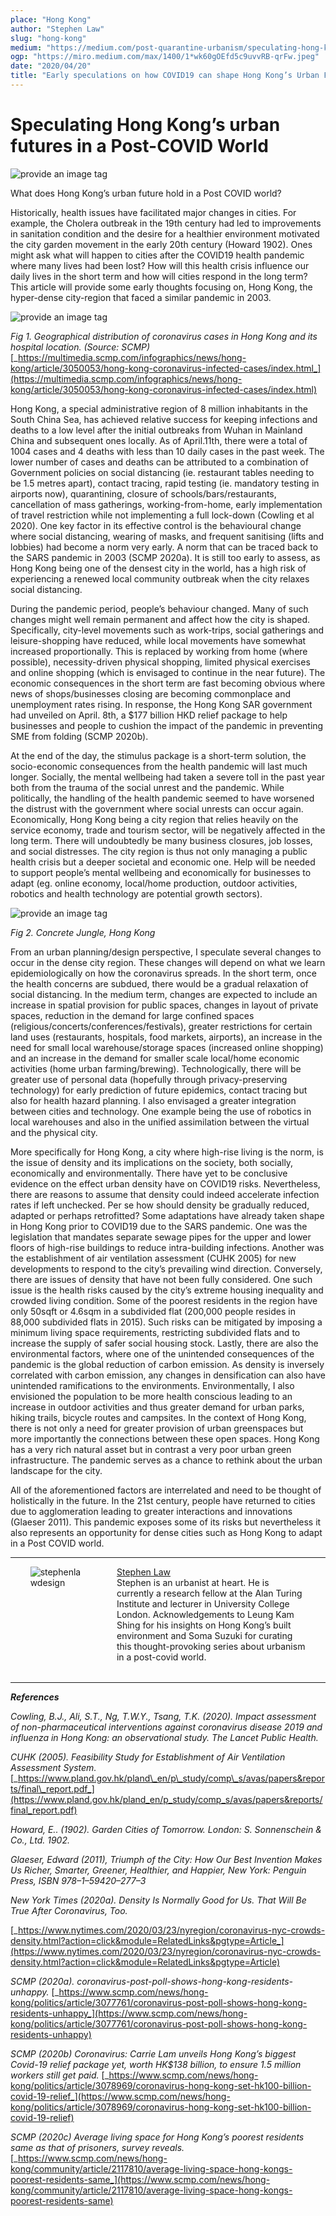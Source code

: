 ```yaml
---
place: "Hong Kong"
author: "Stephen Law"
slug: "hong-kong"
medium: "https://medium.com/post-quarantine-urbanism/speculating-hong-kongs-urban-futures-in-a-post-covid-world-9f548f874d6e"
ogp: "https://miro.medium.com/max/1400/1*wk60gOEfd5c9uvvRB-qrFw.jpeg"
date: "2020/04/20"
title: "Early speculations on how COVID19 can shape Hong Kong’s Urban Future"
---
```


**Speculating Hong Kong’s urban futures in a Post-COVID World**
===============================================================

<img src="https://miro.medium.com/max/1400/1*wk60gOEfd5c9uvvRB-qrFw.jpeg" alt="provide an image tag"/>

What does Hong Kong’s urban future hold in a Post COVID world?

Historically, health issues have facilitated major changes in cities. For example, the Cholera outbreak in the 19th century had led to improvements in sanitation condition and the desire for a healthier environment motivated the city garden movement in the early 20th century (Howard 1902). Ones might ask what will happen to cities after the COVID19 health pandemic where many lives had been lost? How will this health crisis influence our daily lives in the short term and how will cities respond in the long term? This article will provide some early thoughts focusing on, Hong Kong, the hyper-dense city-region that faced a similar pandemic in 2003.

<img src="https://miro.medium.com/max/1400/1*C4449UwpOOf4_9Ow6VGAzA.png" alt="provide an image tag"/>

_Fig 1. Geographical distribution of coronavirus cases in Hong Kong and its hospital location. (Source: SCMP)_ [_https://multimedia.scmp.com/infographics/news/hong-kong/article/3050053/hong-kong-coronavirus-infected-cases/index.html_](https://multimedia.scmp.com/infographics/news/hong-kong/article/3050053/hong-kong-coronavirus-infected-cases/index.html)

Hong Kong, a special administrative region of 8 million inhabitants in the South China Sea, has achieved relative success for keeping infections and deaths to a low level after the initial outbreaks from Wuhan in Mainland China and subsequent ones locally. As of April.11th, there were a total of 1004 cases and 4 deaths with less than 10 daily cases in the past week. The lower number of cases and deaths can be attributed to a combination of Government policies on social distancing (ie. restaurant tables needing to be 1.5 metres apart), contact tracing, rapid testing (ie. mandatory testing in airports now), quarantining, closure of schools/bars/restaurants, cancellation of mass gatherings, working-from-home, early implementation of travel restriction while not implementing a full lock-down (Cowling et al 2020). One key factor in its effective control is the behavioural change where social distancing, wearing of masks, and frequent sanitising (lifts and lobbies) had become a norm very early. A norm that can be traced back to the SARS pandemic in 2003 (SCMP 2020a). It is still too early to assess, as Hong Kong being one of the densest city in the world, has a high risk of experiencing a renewed local community outbreak when the city relaxes social distancing.

During the pandemic period, people’s behaviour changed. Many of such changes might well remain permanent and affect how the city is shaped. Specifically, city-level movements such as work-trips, social gatherings and leisure-shopping have reduced, while local movements have somewhat increased proportionally. This is replaced by working from home (where possible), necessity-driven physical shopping, limited physical exercises and online shopping (which is envisaged to continue in the near future). The economic consequences in the short term are fast becoming obvious where news of shops/businesses closing are becoming commonplace and unemployment rates rising. In response, the Hong Kong SAR government had unveiled on April. 8th, a $177 billion HKD relief package to help businesses and people to cushion the impact of the pandemic in preventing SME from folding (SCMP 2020b).

At the end of the day, the stimulus package is a short-term solution, the socio-economic consequences from the health pandemic will last much longer. Socially, the mental wellbeing had taken a severe toll in the past year both from the trauma of the social unrest and the pandemic. While politically, the handling of the health pandemic seemed to have worsened the distrust with the government where social unrests can occur again. Economically, Hong Kong being a city region that relies heavily on the service economy, trade and tourism sector, will be negatively affected in the long term. There will undoubtedly be many business closures, job losses, and social distresses. The city region is thus not only managing a public health crisis but a deeper societal and economic one. Help will be needed to support people’s mental wellbeing and economically for businesses to adapt (eg. online economy, local/home production, outdoor activities, robotics and health technology are potential growth sectors).

<img src="https://miro.medium.com/max/1332/1*HhSDxvtfW9cKY3DJ0dkQfw.png" alt="provide an image tag"/>

_Fig 2. Concrete Jungle, Hong Kong_

From an urban planning/design perspective, I speculate several changes to occur in the dense city region. These changes will depend on what we learn epidemiologically on how the coronavirus spreads. In the short term, once the health concerns are subdued, there would be a gradual relaxation of social distancing. In the medium term, changes are expected to include an increase in spatial provision for public spaces, changes in layout of private spaces, reduction in the demand for large confined spaces (religious/concerts/conferences/festivals), greater restrictions for certain land uses (restaurants, hospitals, food markets, airports), an increase in the need for small local warehouse/storage spaces (increased online shopping) and an increase in the demand for smaller scale local/home economic activities (home urban farming/brewing). Technologically, there will be greater use of personal data (hopefully through privacy-preserving technology) for early prediction of future epidemics, contact tracing but also for health hazard planning. I also envisaged a greater integration between cities and technology. One example being the use of robotics in local warehouses and also in the unified assimilation between the virtual and the physical city.

More specifically for Hong Kong, a city where high-rise living is the norm, is the issue of density and its implications on the society, both socially, economically and environmentally. There have yet to be conclusive evidence on the effect urban density have on COVID19 risks. Nevertheless, there are reasons to assume that density could indeed accelerate infection rates if left unchecked. Per se how should density be gradually reduced, adapted or perhaps retrofitted? Some adaptations have already taken shape in Hong Kong prior to COVID19 due to the SARS pandemic. One was the legislation that mandates separate sewage pipes for the upper and lower floors of high-rise buildings to reduce intra-building infections. Another was the establishment of air ventilation assessment (CUHK 2005) for new developments to respond to the city’s prevailing wind direction. Conversely, there are issues of density that have not been fully considered. One such issue is the health risks caused by the city’s extreme housing inequality and crowded living condition. Some of the poorest residents in the region have only 50sqft or 4.6sqm in a subdivided flat (200,000 people resides in 88,000 subdivided flats in 2015). Such risks can be mitigated by imposing a minimum living space requirements, restricting subdivided flats and to increase the supply of safer social housing stock. Lastly, there are also the environmental factors, where one of the unintended consequences of the pandemic is the global reduction of carbon emission. As density is inversely correlated with carbon emission, any changes in densification can also have unintended ramifications to the environments. Environmentally, I also envisioned the population to be more health conscious leading to an increase in outdoor activities and thus greater demand for urban parks, hiking trails, bicycle routes and campsites. In the context of Hong Kong, there is not only a need for greater provision of urban greenspaces but more importantly the connections between these open spaces. Hong Kong has a very rich natural asset but in contrast a very poor urban green infrastructure. The pandemic serves as a chance to rethink about the urban landscape for the city.

All of the aforementioned factors are interrelated and need to be thought of holistically in the future. In the 21st century, people have returned to cities due to agglomeration leading to greater interactions and innovations (Glaeser 2011). This pandemic exposes some of its risks but nevertheless it also represents an opportunity for dense cities such as Hong Kong to adapt in a Post COVID world.


* * *
  
<div style="display:flex; justify-content: space-evenly; margin-bottom: 2rem">
    <div style="margin-right:1rem; width:18%">
        <img  alt="stephenlawdesign" src="https://miro.medium.com/fit/c/96/96/2*wRuJKeNzXmQgYTuGOR-aNg.jpeg"/><br/>
        <br/>
    </div>
    <div style="width: 60%;">
            <a href="https://medium.com/@stephenlawdesign?source=post_page-----9f548f874d6e----------------------">Stephen Law</a>
            <br/>
            Stephen is an urbanist at heart. He is currently a research fellow at the Alan Turing Institute and lecturer in University College London.
            Acknowledgements to Leung Kam Shing for his insights on Hong Kong’s built environment and Soma Suzuki for curating this thought-provoking series about urbanism in a post-covid world.
    </div>
</div>

* * *


**_References_**

_Cowling, B.J., Ali, S.T., Ng, T.W.Y., Tsang, T.K. (2020). Impact assessment of non-pharmaceutical interventions against coronavirus disease 2019 and influenza in Hong Kong: an observational study. The Lancet Public Health._

_CUHK (2005). Feasibility Study for Establishment of Air Ventilation Assessment System._ [_https://www.pland.gov.hk/pland\_en/p\_study/comp\_s/avas/papers&reports/final\_report.pdf_](https://www.pland.gov.hk/pland_en/p_study/comp_s/avas/papers&reports/final_report.pdf)

_Howard, E.. (1902). Garden Cities of Tomorrow. London: S. Sonnenschein & Co., Ltd. 1902._

_Glaeser, Edward (2011), Triumph of the City: How Our Best Invention Makes Us Richer, Smarter, Greener, Healthier, and Happier, New York: Penguin Press, ISBN 978–1–59420–277–3_

_New York Times (2020a). Density Is Normally Good for Us. That Will Be True After Coronavirus, Too._

[_https://www.nytimes.com/2020/03/23/nyregion/coronavirus-nyc-crowds-density.html?action=click&module=RelatedLinks&pgtype=Article_](https://www.nytimes.com/2020/03/23/nyregion/coronavirus-nyc-crowds-density.html?action=click&module=RelatedLinks&pgtype=Article)

_SCMP (2020a). coronavirus-post-poll-shows-hong-kong-residents-unhappy._ [_https://www.scmp.com/news/hong-kong/politics/article/3077761/coronavirus-post-poll-shows-hong-kong-residents-unhappy_](https://www.scmp.com/news/hong-kong/politics/article/3077761/coronavirus-post-poll-shows-hong-kong-residents-unhappy)

_SCMP (2020b) Coronavirus: Carrie Lam unveils Hong Kong’s biggest Covid-19 relief package yet, worth HK$138 billion, to ensure 1.5 million workers still get paid._ [_https://www.scmp.com/news/hong-kong/politics/article/3078969/coronavirus-hong-kong-set-hk100-billion-covid-19-relief_](https://www.scmp.com/news/hong-kong/politics/article/3078969/coronavirus-hong-kong-set-hk100-billion-covid-19-relief)

_SCMP (2020c) Average living space for Hong Kong’s poorest residents same as that of prisoners, survey reveals._ [_https://www.scmp.com/news/hong-kong/community/article/2117810/average-living-space-hong-kongs-poorest-residents-same_](https://www.scmp.com/news/hong-kong/community/article/2117810/average-living-space-hong-kongs-poorest-residents-same)
